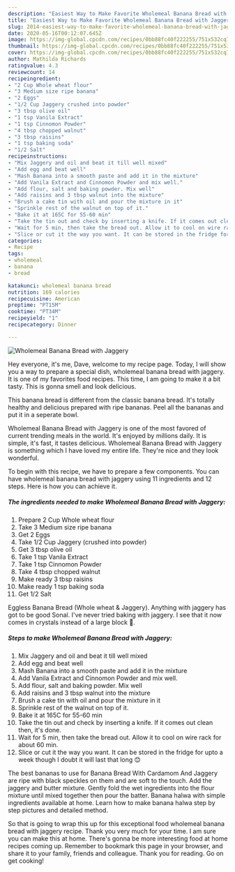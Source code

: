 ```yaml
---
description: "Easiest Way to Make Favorite Wholemeal Banana Bread with Jaggery"
title: "Easiest Way to Make Favorite Wholemeal Banana Bread with Jaggery"
slug: 2014-easiest-way-to-make-favorite-wholemeal-banana-bread-with-jaggery
date: 2020-05-16T00:12:07.645Z
image: https://img-global.cpcdn.com/recipes/0bb88fc40f222255/751x532cq70/wholemeal-banana-bread-with-jaggery-recipe-main-photo.jpg
thumbnail: https://img-global.cpcdn.com/recipes/0bb88fc40f222255/751x532cq70/wholemeal-banana-bread-with-jaggery-recipe-main-photo.jpg
cover: https://img-global.cpcdn.com/recipes/0bb88fc40f222255/751x532cq70/wholemeal-banana-bread-with-jaggery-recipe-main-photo.jpg
author: Mathilda Richards
ratingvalue: 4.3
reviewcount: 14
recipeingredient:
- "2 Cup Whole wheat flour"
- "3 Medium size ripe banana"
- "2 Eggs"
- "1/2 Cup Jaggery crushed into powder"
- "3 tbsp olive oil"
- "1 tsp Vanila Extract"
- "1 tsp Cinnomon Powder"
- "4 tbsp chopped walnut"
- "3 tbsp raisins"
- "1 tsp baking soda"
- "1/2 Salt"
recipeinstructions:
- "Mix Jaggery and oil and beat it till well mixed"
- "Add egg and beat well"
- "Mash Banana into a smooth paste and add it in the mixture"
- "Add Vanila Extract and Cinnomon Powder and mix well."
- "Add flour, salt and baking powder. Mix well"
- "Add raisins and 3 tbsp walnut into the mixture"
- "Brush a cake tin with oil and pour the mixture in it"
- "Sprinkle rest of the walnut on top of it."
- "Bake it at 165C for 55-60 min"
- "Take the tin out and check by inserting a knife. If it comes out clean then, it&#39;s done."
- "Wait for 5 min, then take the bread out. Allow it to cool on wire rack for about 60 min."
- "Slice or cut it the way you want. It can be stored in the fridge for upto a week though I doubt it will last that long 😊"
categories:
- Recipe
tags:
- wholemeal
- banana
- bread

katakunci: wholemeal banana bread 
nutrition: 169 calories
recipecuisine: American
preptime: "PT15M"
cooktime: "PT34M"
recipeyield: "1"
recipecategory: Dinner

---
```



![Wholemeal Banana Bread with Jaggery](https://img-global.cpcdn.com/recipes/0bb88fc40f222255/751x532cq70/wholemeal-banana-bread-with-jaggery-recipe-main-photo.jpg)

Hey everyone, it's me, Dave, welcome to my recipe page. Today, I will show you a way to prepare a special dish, wholemeal banana bread with jaggery. It is one of my favorites food recipes. This time, I am going to make it a bit tasty. This is gonna smell and look delicious.

This banana bread is different from the classic banana bread. It&#39;s totally healthy and delicious prepared with ripe bananas. Peel all the bananas and put it in a seperate bowl.

Wholemeal Banana Bread with Jaggery is one of the most favored of current trending meals in the world. It's enjoyed by millions daily. It is simple, it's fast, it tastes delicious. Wholemeal Banana Bread with Jaggery is something which I have loved my entire life. They're nice and they look wonderful.


To begin with this recipe, we have to prepare a few components. You can have wholemeal banana bread with jaggery using 11 ingredients and 12 steps. Here is how you can achieve it.

<!--inarticleads1-->

##### The ingredients needed to make Wholemeal Banana Bread with Jaggery:

1. Prepare 2 Cup Whole wheat flour
1. Take 3 Medium size ripe banana
1. Get 2 Eggs
1. Take 1/2 Cup Jaggery (crushed into powder)
1. Get 3 tbsp olive oil
1. Take 1 tsp Vanila Extract
1. Take 1 tsp Cinnomon Powder
1. Take 4 tbsp chopped walnut
1. Make ready 3 tbsp raisins
1. Make ready 1 tsp baking soda
1. Get 1/2 Salt


Eggless Banana Bread (Whole wheat &amp; Jaggery). Anything with jaggery has got to be good Sonal. I&#39;ve never tried baking with jaggery. I see that it now comes in crystals instead of a large block 🙂. 

<!--inarticleads2-->

##### Steps to make Wholemeal Banana Bread with Jaggery:

1. Mix Jaggery and oil and beat it till well mixed
1. Add egg and beat well
1. Mash Banana into a smooth paste and add it in the mixture
1. Add Vanila Extract and Cinnomon Powder and mix well.
1. Add flour, salt and baking powder. Mix well
1. Add raisins and 3 tbsp walnut into the mixture
1. Brush a cake tin with oil and pour the mixture in it
1. Sprinkle rest of the walnut on top of it.
1. Bake it at 165C for 55-60 min
1. Take the tin out and check by inserting a knife. If it comes out clean then, it&#39;s done.
1. Wait for 5 min, then take the bread out. Allow it to cool on wire rack for about 60 min.
1. Slice or cut it the way you want. It can be stored in the fridge for upto a week though I doubt it will last that long 😊


The best bananas to use for Banana Bread With Cardamom And Jaggery are ripe with black speckles on them and are soft to the touch. Add the jaggery and butter mixture. Gently fold the wet ingredients into the flour mixture until mixed together then pour the batter. Banana halwa with simple ingredients available at home. Learn how to make banana halwa step by step pictures and detailed method. 

So that is going to wrap this up for this exceptional food wholemeal banana bread with jaggery recipe. Thank you very much for your time. I am sure you can make this at home. There's gonna be more interesting food at home recipes coming up. Remember to bookmark this page in your browser, and share it to your family, friends and colleague. Thank you for reading. Go on get cooking!
